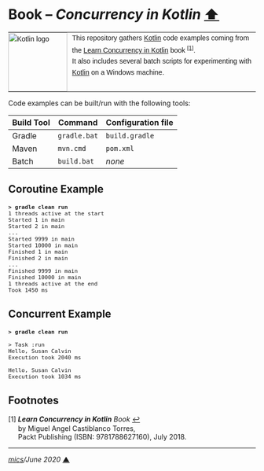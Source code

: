 # <span id="top">Book &ndash; *Concurrency in Kotlin*</span> <span style="size:30%;"><a href="../README.md">⬆</a></span>

<table style="font-family:Helvetica,Arial;font-size:14px;line-height:1.6;">
  <tr>
  <td style="border:0;padding:0 10px 0 0;min-width:120px;"><a href="https://kotlinlang.org/"><img src="https://kotlinlang.org/assets/images/open-graph/kotlin_250x250.png" width="120" alt="Kotlin logo"/></a></td>
  <td style="border:0;padding:0;vertical-align:text-top;">This repository gathers <a href="https://kotlinlang.org/">Kotlin</a> code examples coming from the <a href="https://www.packtpub.com/application-development/learning-concurrency-kotlin">Learn Concurrency in Kotlin</a> book <sup id="anchor_01"><a href="#footnote_01">[1]</a></sup>.<br/>
  It also includes several batch scripts for experimenting with <a href="https://kotlinlang.org/" rel="external">Kotlin</a> on a Windows machine.
  </td>
  </tr>
</table>

Code examples can be built/run with the following tools:

| Build Tool |   Command    | Configuration file |
|------------|--------------|--------------------|
| Gradle     | `gradle.bat` | `build.gradle`     |
| Maven      | `mvn.cmd`    | `pom.xml`          |
| Batch      | `build.bat`  | *none*             |

## <span id="coroutine_example">Coroutine Example</span>

<pre style="font-size:80%;">
<b>&gt; gradle clean run</b>
1 threads active at the start
Started 1 in main
Started 2 in main
...
Started 9999 in main
Started 10000 in main
Finished 1 in main
Finished 2 in main
...
Finished 9999 in main
Finished 10000 in main
1 threads active at the end
Took 1450 ms
</pre>

## <span id="concurrent_example">Concurrent Example</span>

<pre style="font-size:80%;">
<b>&gt; gradle clean run</b>

> Task :run
Hello, Susan Calvin
Execution took 2040 ms

Hello, Susan Calvin
Execution took 1034 ms
</pre>

## <span id="footnotes">Footnotes</span>

<a name="footnote_01">[1]</a> ***Learn Concurrency in Kotlin** Book* [↩](#anchor_01)
    <div style="margin:-12px 0 0 20px;">
    by Miguel Angel Castiblanco Torres,<br/>
    Packt Publishing (ISBN: 9781788627160), July 2018.
    </div>

***

*[mics](https://lampwww.epfl.ch/~michelou/)/June 2020* [**&#9650;**](#top)
<span id="bottom">&nbsp;</span>

<!-- link refs -->
